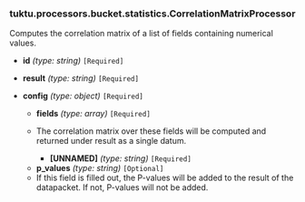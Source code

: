 ### tuktu.processors.bucket.statistics.CorrelationMatrixProcessor
Computes the correlation matrix of a list of fields containing numerical values.

  * **id** *(type: string)* `[Required]`

  * **result** *(type: string)* `[Required]`

  * **config** *(type: object)* `[Required]`

    * **fields** *(type: array)* `[Required]`
    - The correlation matrix over these fields will be computed and returned under result as a single datum.

      * **[UNNAMED]** *(type: string)* `[Required]`

    * **p_values** *(type: string)* `[Optional]`
    - If this field is filled out, the P-values will be added to the result of the datapacket. If not, P-values will not be added.

